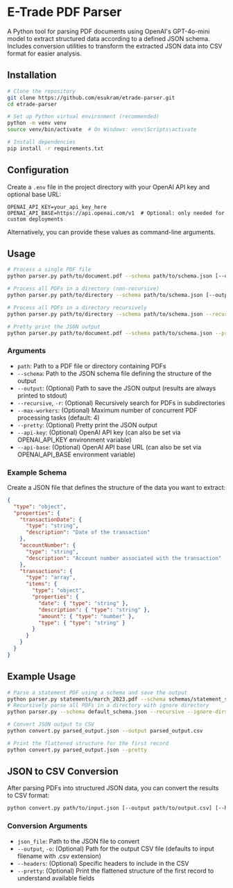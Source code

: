 # E-Trade PDF Parser

A Python tool for parsing PDF documents using OpenAI's GPT-4o-mini model to extract structured data according to a defined JSON schema. Includes conversion utilities to transform the extracted JSON data into CSV format for easier analysis.

## Installation

```bash
# Clone the repository
git clone https://github.com/esukram/etrade-parser.git
cd etrade-parser

# Set up Python virtual environment (recommended)
python -m venv venv
source venv/bin/activate  # On Windows: venv\Scripts\activate

# Install dependencies
pip install -r requirements.txt
```

## Configuration

Create a `.env` file in the project directory with your OpenAI API key and optional base URL:

```
OPENAI_API_KEY=your_api_key_here
OPENAI_API_BASE=https://api.openai.com/v1  # Optional: only needed for custom deployments
```

Alternatively, you can provide these values as command-line arguments.

## Usage

```bash
# Process a single PDF file
python parser.py path/to/document.pdf --schema path/to/schema.json [--output output.json]

# Process all PDFs in a directory (non-recursive)
python parser.py path/to/directory --schema path/to/schema.json [--output output.json]

# Process all PDFs in a directory recursively
python parser.py path/to/directory --schema path/to/schema.json --recursive [--output output.json]

# Pretty print the JSON output
python parser.py path/to/document.pdf --schema path/to/schema.json --pretty
```

### Arguments

- `path`: Path to a PDF file or directory containing PDFs
- `--schema`: Path to the JSON schema file defining the structure of the output
- `--output`: (Optional) Path to save the JSON output (results are always printed to stdout)
- `--recursive`, `-r`: (Optional) Recursively search for PDFs in subdirectories
- `--max-workers`: (Optional) Maximum number of concurrent PDF processing tasks (default: 4)
- `--pretty`: (Optional) Pretty print the JSON output
- `--api-key`: (Optional) OpenAI API key (can also be set via OPENAI_API_KEY environment variable)
- `--api-base`: (Optional) OpenAI API base URL (can also be set via OPENAI_API_BASE environment variable)

### Example Schema

Create a JSON file that defines the structure of the data you want to extract:

```json
{
  "type": "object",
  "properties": {
    "transactionDate": {
      "type": "string",
      "description": "Date of the transaction"
    },
    "accountNumber": {
      "type": "string",
      "description": "Account number associated with the transaction"
    },
    "transactions": {
      "type": "array",
      "items": {
        "type": "object",
        "properties": {
          "date": { "type": "string" },
          "description": { "type": "string" },
          "amount": { "type": "number" },
          "type": { "type": "string" }
        }
      }
    }
  }
}
```

## Example Usage

```bash
# Parse a statement PDF using a schema and save the output
python parser.py statements/march_2023.pdf --schema schemas/statement_schema.json --output parsed_statement.json
# Recursively parse all PDFs in a directory with ignore directory
python parser.py --schema default_schema.json --recursive --ignore-dirs sell -- ${home}/shares/2024/

# Convert JSON output to CSV
python convert.py parsed_output.json --output parsed_output.csv

# Print the flattened structure for the first record
python convert.py parsed_output.json --pretty
```

## JSON to CSV Conversion

After parsing PDFs into structured JSON data, you can convert the results to CSV format:

```bash
python convert.py path/to/input.json [--output path/to/output.csv] [--headers field1 field2 ...] [--pretty]
```

### Conversion Arguments

- `json_file`: Path to the JSON file to convert
- `--output`, `-o`: (Optional) Path for the output CSV file (defaults to input filename with .csv extension)
- `--headers`: (Optional) Specific headers to include in the CSV
- `--pretty`: (Optional) Print the flattened structure of the first record to understand available fields
